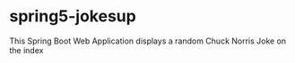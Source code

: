 # spring5-jokesup
This Spring Boot Web Application displays a random Chuck Norris Joke on the index
